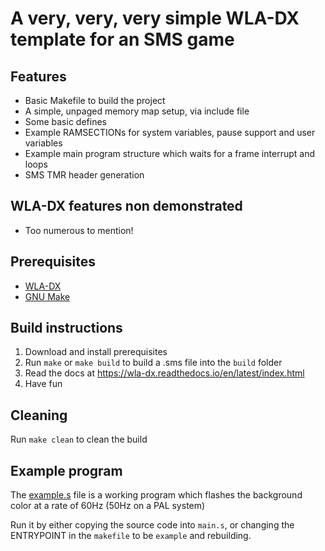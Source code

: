 # A very, very, very simple WLA-DX template for an SMS game

## Features

- Basic Makefile to build the project
- A simple, unpaged memory map setup, via include file
- Some basic defines
- Example RAMSECTIONs for system variables, pause support and user variables
- Example main program structure which waits for a frame interrupt and loops
- SMS TMR header generation

## WLA-DX features non demonstrated

- Too numerous to mention!

## Prerequisites

- [WLA-DX](https://github.com/vhelin/wla-dx)
- [GNU Make](https://www.gnu.org/software/make/)

## Build instructions

1. Download and install prerequisites
1. Run `make` or `make build` to build a .sms file into the `build` folder
1. Read the docs at https://wla-dx.readthedocs.io/en/latest/index.html
1. Have fun

## Cleaning

Run `make clean` to clean the build

## Example program

The [example.s](https://github.com/retcon85/sms-template-lite/blob/main/src/example.s) file is a working program which flashes the background color at a rate of 60Hz (50Hz on a PAL system)

Run it by either copying the source code into `main.s`, or changing the ENTRYPOINT in the `makefile` to be `example` and rebuilding.
